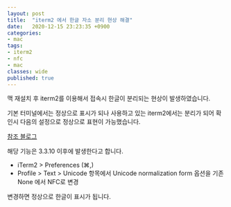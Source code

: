 ```yaml
---
layout: post
title:  "iterm2 에서 한글 자소 분리 현상 해결"
date:   2020-12-15 23:23:35 +0900
categories:
- mac
tags:
- iterm2
- nfc
- mac
classes: wide
published: true
---
```


맥 재설치 후 iterm2를 이용해서 접속시 한글이 분리되는 현상이 발생하였습니다.

기본 터미널에서는 정상으로 표시가 되나 사용하고 있는 iterm2에서는 분리가 되어 확인시 다음의 설정으로 정상으로 표현이 가능했습니다.

[참조 블로그](https://ifuwanna.tistory.com/267)

해당 기능은 3.3.10 이후에 발생한다고 합니다.

- iTerm2 > Preferences (⌘,) 
- Profile > Text > Unicode 항목에서 Unicode normalization form 옵션을 기존 None 에서 NFC로 변경

변경하면 정상으로 한글이 표시가 됩니다.
